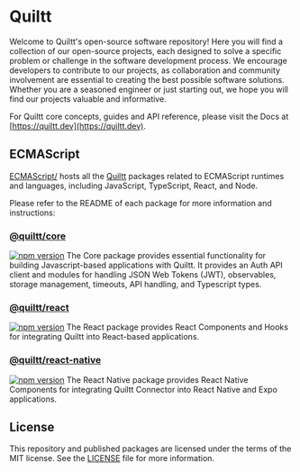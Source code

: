 # Quiltt

Welcome to Quiltt's open-source software repository! Here you will find a collection of our open-source projects, each designed to solve a specific problem or challenge in the software development process. We encourage developers to contribute to our projects, as collaboration and community involvement are essential to creating the best possible software solutions. Whether you are a seasoned engineer or just starting out, we hope you will find our projects valuable and informative.

For Quiltt core concepts, guides and API reference, please visit the Docs at [https://quiltt.dev](https://quiltt.dev).

## ECMAScript

[ECMAScript/](ECMAScript/react#readme) hosts all the [Quiltt](https://quiltt.io) packages related to ECMAScript runtimes and languages, including JavaScript, TypeScript, React, and Node.

Please refer to the README of each package for more information and instructions:

### [@quiltt/core](ECMAScript/core#readme)

[![npm version](https://badge.fury.io/js/%40quiltt%2Fcore.svg)](https://badge.fury.io/js/%40quiltt%2Fcore)
The Core package provides essential functionality for building Javascript-based applications with Quiltt. It provides an Auth API client and modules for handling JSON Web Tokens (JWT), observables, storage management, timeouts, API handling, and Typescript types.

### [@quiltt/react](ECMAScript/react#readme)

[![npm version](https://badge.fury.io/js/%40quiltt%2Freact.svg)](https://badge.fury.io/js/%40quiltt%2Freact)
The React package provides React Components and Hooks for integrating Quiltt into React-based applications.

### [@quiltt/react-native](ECMAScript/react-native#readme)

[![npm version](https://badge.fury.io/js/%40quiltt%2Freact-native.svg)](https://badge.fury.io/js/%40quiltt%2Freact-native)
The React Native package provides React Native Components for integrating Quiltt Connector into React Native and Expo applications.

## License

This repository and published packages are licensed under the terms of the MIT license. See the [LICENSE](LICENSE.md) file for more information.
